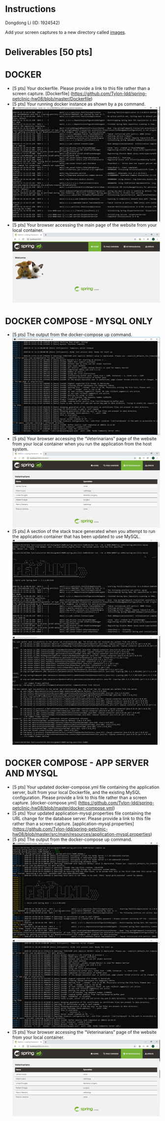 # Instructions
Dongdong Li (ID: 1924542)

Add your screen captures to a new directory called [images](images).


# Deliverables [50 pts]

# DOCKER        
- [5 pts] Your dockerfile. Please provide a link to this file rather than a screen capture.
[Dockerfile] (https://github.com/Tylon-ldd/spring-petclinic-hw08/blob/master/Dockerfile)
- [5 pts] Your running docker instance as shown by a ps command.
![Screen Capture #1](images/docker-2.png)
- [5 pts] Your browser accessing the main page of the website from your local container.
![Screen Capture #1](images/docker-3.png)

# DOCKER COMPOSE - MYSQL ONLY
- [5 pts] The output from the docker-compose up command.
![Screen Capture #1](images/docker-compose-up.png)
- [5 pts] Your browser accessing the “Veterinarians” page of the website from your local container
when you run the application from the host system.
![Screen Capture #1](images/docker-compose-vete.png)
- [5 pts] A section of the stack trace generated when you attempt to run the application
container that has been updated to use MySQL.
![Screen Capture #1](images/docker-compose-mysql-1.png)
![Screen Capture #1](images/docker-compose-mysql-2.png)

# DOCKER COMPOSE - APP SERVER AND MYSQL
- [5 pts] Your updated docker-compose.yml file containing the application server, built from
your local Dockerfile, and the existing MySQL configuration. Please provide a link
to this file rather than a screen capture.
[docker-compose.yml] (https://github.com/Tylon-ldd/spring-petclinic-hw08/blob/master/docker-compose.yml)
- [5 pts] Your updated application-mysql.properties file containing the URL change for
the database server. Please provide a link to this file rather than a screen capture.
[application-mysql.properties] (https://github.com/Tylon-ldd/spring-petclinic-hw08/blob/master/src/main/resources/application-mysql.properties)
- [5 pts] The output from the docker-compose up command.
![Screen Capture #1](images/docker-app-compose-up.png)
![Screen Capture #1](images/docker-app-compose-up-2.png)
- [5 pts] Your browser accessing the “Veterinarians” page of the website from your local container.
![Screen Capture #1](images/docker-app-compose-vete.png)

